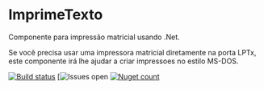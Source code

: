 # ImprimeTexto
Componente para impressão matricial usando .Net.

Se você precisa usar uma impressora matricial diretamente na porta LPTx, este componente irá lhe ajudar a criar impressoes no estilo MS-DOS.

[![Build status](https://ci.appveyor.com/api/projects/status/egxramujkc2j8vpx?svg=true
)](https://ci.appveyor.com/project/carloscds/imprimetexto)
[![Issues open](https://img.shields.io/github/issues/CDSInformatica/ImprimeTexto.svg)
[![Nuget count](http://img.shields.io/nuget/v/CDSInformatica/ImprimeTexto.svg)](https://www.nuget.org/packages/CDSImprimeTexto/)



